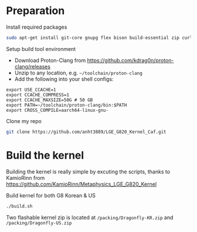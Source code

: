 # Preparation

Install required packages
```sh
sudo apt-get install git-core gnupg flex bison build-essential zip curl zlib1g-dev gcc-multilib g++-multilib libc6-dev-i386 lib32ncurses5-dev x11proto-core-dev libx11-dev lib32z1-dev libgl1-mesa-dev libxml2-utils xsltproc unzip fontconfig
```

Setup build tool environment
- Download Proton-Clang from https://github.com/kdrag0n/proton-clang/releases
- Unzip to any location, e.g. `~/toolchain/proton-clang`
- Add the following into your shell configs:
```
export USE_CCACHE=1
export CCACHE_COMPRESS=1
export CCACHE_MAXSIZE=50G # 50 GB
export PATH=~/toolchain/proton-clang/bin:$PATH
export CROSS_COMPILE=aarch64-linux-gnu-
```

Clone my repo
```sh
git clone https://github.com/anht3889/LGE_G820_Kernel_Caf.git
```

# Build the kernel
Building the kernel is really simple by excuting the scripts, thanks to KamioRinn from https://github.com/KamioRinn/Metaphysics_LGE_G820_Kernel

Build kernel for both G8 Korean & US
```sh
./build.sh
```

Two flashable kernel zip is located at `/packing/Dragonfly-KR.zip` and `/packing/Dragonfly-US.zip`